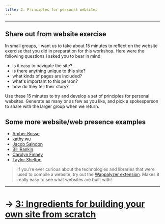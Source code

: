 ```yaml
---
title: 2. Principles for personal websites
---
```


---

## Share out from website exercise

In small groups, I want us to take about 15 minutes to reflect on the website exercise that you did in preparation for this workshop. Here were the following questions I asked you to bear in mind:

- is it easy to navigate the site?
- is there anything unique to this site?
- what kinds of pages are included?
- what's important to this person?
- how do they tell their story?

Use these 15 minutes to try and develop a set of principles for personal websites. Generate as many or as few as you like, and pick a spokesperson to share with the larger group when we return.

## Some more website/web presence examples

- [Amber Bosse](https://www.mapbosse.com/links)
- [kathy wu](https://kaaathy.com/#)
- [Jacob Saindon](https://jacographer.com/)
- [Bill Rankin](http://www.radicalcartography.net/)
- [Carolyn Finney](https://www.carolynfinney.com/)
- [Taylor Shelton](https://taylorshelton.info/)

> If you're ever curious about the technologies and libraries that were used to compile a website, try out the [Wappalyzer extension](https://www.wappalyzer.com/). Makes it really easy to see what websites are built with!

---

# &rarr; [3: Ingredients for building your own site from scratch](03_INGREDIENTS.md)